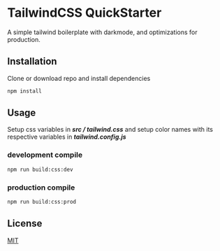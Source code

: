 # TailwindCSS QuickStarter

A simple tailwind boilerplate with darkmode, and optimizations for production.

## Installation

Clone or download repo and install dependencies

```bash
npm install
```

## Usage
Setup css variables in ***src / tailwind.css*** and setup color names with its respective variables in ***tailwind.config.js***

### development compile
```bash
npm run build:css:dev
```
### production compile
```bash
npm run build:css:prod
```

## License
[MIT](https://choosealicense.com/licenses/mit/)